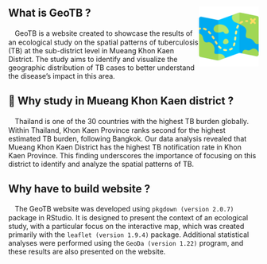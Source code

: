 
<!-- README.md is generated from README.Rmd. Please edit that file -->
<!-- badges: start -->
<!-- badges: end -->

## What is GeoTB ? <img src="https://raw.githubusercontent.com/Azz247/GeoTB/main/man/figures/treasure-map.png" align="right" alt="" width="120" />

ㅤGeoTB is a website created to showcase the results of an ecological
study on the spatial patterns of tuberculosis (TB) at the sub-district
level in Mueang Khon Kaen District. The study aims to identify and
visualize the geographic distribution of TB cases to better understand
the disease’s impact in this area.

## 📌 Why study in Mueang Khon Kaen district ?

ㅤThailand is one of the 30 countries with the highest TB burden
globally. Within Thailand, Khon Kaen Province ranks second for the
highest estimated TB burden, following Bangkok. Our data analysis
revealed that Mueang Khon Kaen District has the highest TB notification
rate in Khon Kaen Province. This finding underscores the importance of
focusing on this district to identify and analyze the spatial patterns
of TB.

## Why have to build website ?

ㅤThe GeoTB website was developed using `pkgdown (version 2.0.7)`
package in RStudio. It is designed to present the context of an
ecological study, with a particular focus on the interactive map, which
was created primarily with the `leaflet (version 1.9.4)` package.
Additional statistical analyses were performed using the
`GeoDa (version 1.22)` program, and these results are also presented on
the website.
